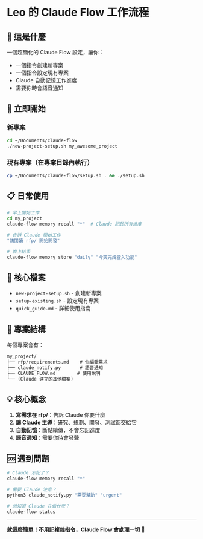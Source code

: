 # Leo 的 Claude Flow 工作流程

## 🎯 這是什麼

一個超簡化的 Claude Flow 設定，讓你：
- 一個指令創建新專案
- 一個指令設定現有專案  
- Claude 自動記憶工作進度
- 需要你時會語音通知

## 🚀 立即開始

### 新專案
```bash
cd ~/Documents/claude-flow
./new-project-setup.sh my_awesome_project
```

### 現有專案（在專案目錄內執行）
```bash
cp ~/Documents/claude-flow/setup.sh . && ./setup.sh
```

## 📋 日常使用

```bash
# 早上開始工作
cd my_project
claude-flow memory recall "*"  # Claude 記起所有進度

# 告訴 Claude 開始工作
"請閱讀 rfp/ 開始開發"

# 晚上結束
claude-flow memory store "daily" "今天完成登入功能"
```

## 🔧 核心檔案

- `new-project-setup.sh` - 創建新專案
- `setup-existing.sh` - 設定現有專案
- `quick_guide.md` - 詳細使用指南

## 📁 專案結構

每個專案會有：
```txt
my_project/
├── rfp/requirements.md    # 你編輯需求
├── claude_notify.py       # 語音通知
├── CLAUDE_FLOW.md        # 使用說明
└── (Claude 建立的其他檔案)
```

## 💡 核心概念

1. **寫需求在 rfp/**：告訴 Claude 你要什麼
2. **讓 Claude 主導**：研究、規劃、開發、測試都交給它
3. **自動記憶**：斷點續傳，不會忘記進度
4. **語音通知**：需要你時會發聲

## 🆘 遇到問題

```bash
# Claude 忘記了？
claude-flow memory recall "*"

# 需要 Claude 注意？
python3 claude_notify.py "需要幫助" "urgent"

# 想知道 Claude 在做什麼？
claude-flow status
```

---

**就這麼簡單！不用記複雜指令，Claude Flow 會處理一切** 🎉